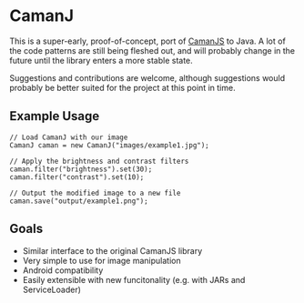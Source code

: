 # CamanJ

This is a super-early, proof-of-concept, port of <a href="http://github.com/meltingice/CamanJS">CamanJS</a> to Java. A lot of the code patterns are still being fleshed out, and will probably change in the future until the library enters a more stable state.

Suggestions and contributions are welcome, although suggestions would probably be better suited for the project at this point in time.

## Example Usage

    // Load CamanJ with our image
    CamanJ caman = new CamanJ("images/example1.jpg");
  
    // Apply the brightness and contrast filters
    caman.filter("brightness").set(30);
    caman.filter("contrast").set(10);
  
    // Output the modified image to a new file
    caman.save("output/example1.png");

## Goals

* Similar interface to the original CamanJS library
* Very simple to use for image manipulation
* Android compatibility
* Easily extensible with new funcitonality (e.g. with JARs and ServiceLoader)